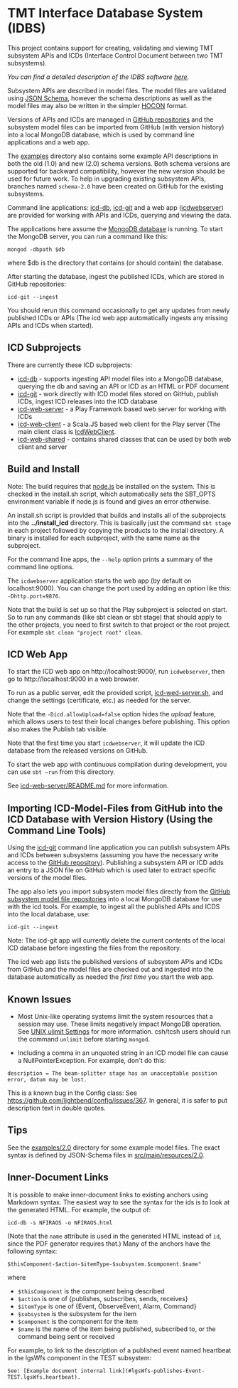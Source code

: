 # TMT Interface Database System (IDBS)

This project contains support for creating, validating and viewing TMT subsystem APIs and ICDs (Interface Control Document between two TMT subsystems).

*You can find a detailed description of the IDBS software [here](https://docushare.tmt.org/docushare/dsweb/Get/Document-50189/OSW%20TN018-ICDDatabaseUserManual_REL02.pdf).*

Subsystem APIs are described in model files. The model files are validated using [JSON Schema](http://json-schema.org/),
however the schema descriptions as well as the model files may also be written in
the simpler [HOCON](https://github.com/typesafehub/config/blob/master/HOCON.md) format.

Versions of APIs and ICDs are managed in [GitHub repositories](https://github.com/tmt-icd/ICD-Model-Files.git) and 
the subsystem model files can be imported from GitHub (with version history) into a local MongoDB database, which is used
by command line applications and a web app.

The [examples](examples) directory also contains some example API descriptions in both the old (1.0) and new (2.0) schema versions. Both schema versions are supported for backward compatibility, however the new version should be used for future work. To help in upgrading existing subsystem APIs, branches named `schema-2.0` have been created on GitHub for the existing subsystems. 
 
Command line applications: [icd-db](icd-db), [icd-git](icd-git) and a web app ([icdwebserver](icd-web-server)) 
are provided for working with APIs and ICDs, querying and viewing the data.

The applications here assume the [MongoDB database](https://www.mongodb.com) is running. 
To start the MongoDB server, you can run a command like this:

    mongod -dbpath $db
    
where $db is the directory that contains (or should contain) the database.

After starting the database, ingest the published ICDs, which are stored in GitHub repositories:

    icd-git --ingest

You should rerun this command occasionally to get any updates from newly published ICDs or APIs (The icd web app automatically ingests any missing APIs and ICDs when started).

ICD Subprojects
---------------

There are currently these ICD subprojects:

* [icd-db](icd-db) - supports ingesting API model files into a MongoDB database, querying the db and saving an API or ICD as an HTML or PDF document
* [icd-git](icd-git) - work directly with ICD model files stored on GitHub, publish ICDs, ingest ICD releases into the ICD database
* [icd-web-server](icd-web-server) - a Play Framework based web server for working with ICDs
* [icd-web-client](icd-web-client) - a Scala.JS based web client for the Play server
                                     (The main client class is [IcdWebClient](icd-web-client/src/main/scala/icd/web/client/IcdWebClient.scala).
* [icd-web-shared](icd-web-shared) - contains shared classes that can be used by both web client and server

Build and Install
-----------------

Note: The build requires that [node.js](https://nodejs.org/en/) be installed on the system.
This is checked in the install.sh script, which automatically sets the SBT_OPTS environment variable if node.js is found 
and gives an error otherwise. 

An install.sh script is provided that builds and installs all of the subprojects into the __../install_icd__ directory.
This is basically just the command `sbt stage` in each project followed by copying the products to the
install directory. A binary is installed for each subproject, with the same name as the subproject.

For the command line apps, the `--help` option prints a summary of the command line options.

The `icdwebserver` application starts the web app (by default on localhost:9000).
You can change the port used by adding an option like this: `-Dhttp.port=9876`.

Note that the build is set up so that the Play subproject is selected on start.
So to run any commands (like sbt clean or sbt stage) that should apply to the other projects,
you need to first switch to that project or the root project. For example `sbt clean "project root" clean`. 

ICD Web App
------------

To start the ICD web app on http://localhost:9000/, run `icdwebserver`,
then go to http://localhost:9000 in a web browser.

To run as a public server, edit the provided script, [icd-wed-server.sh](icd-wed-server.sh), and change the
settings (certificate, etc.) as needed for the server. 

Note that the `-Dicd.allowUpload=false` option hides the *upload* feature, which allows
users to test their local changes before publishing. This option also makes the Publish tab visible.

Note that the first time you start `icdwebserver`, it will update the ICD database from the released versions on GitHub. 

To start the web app with continuous compilation during development, you can use `sbt ~run` from this directory.

See [icd-web-server/README.md](icd-web-server/README.md) for more information.

Importing ICD-Model-Files from GitHub into the ICD Database with Version History (Using the Command Line Tools)
------------------------------------------------------------------------------------------------------------------

Using the [icd-git](icd-git) command line application you can publish subsystem APIs and ICDs between subsystems 
(assuming you have the necessary write access to the [GitHub repository](https://github.com/tmt-icd/ICD-Model-Files)).
Publishing a subsystem API or ICD adds an entry to a JSON file on GitHub which is used later to extract specific 
versions of the model files. 

The app also lets you import subsystem model files directly from the
[GitHub subsystem model file repositories](https://github.com/tmt-icd/)  into a local MongoDB database
for use with the icd tools. For example, to ingest all the published APIs and ICDS into the local database, use:

    icd-git --ingest

Note: The icd-git app will currently delete the current contents of the local ICD database before
ingesting the files from the repository.

The icd web app lists the published versions of subsystem APIs and ICDs from GitHub and the model
files are checked out and ingested into the database automatically as needed the *first time* you start the web app. 

Known Issues
------------

* Most Unix-like operating systems limit the system resources that a session may use. 
  These limits negatively impact MongoDB operation. 
  See [UNIX ulimit Settings](https://docs.mongodb.com/manual/reference/ulimit/) for more information.
  csh/tcsh users should run the command `unlimit` before starting `mongod`.

* Including a comma in an unquoted string in an ICD model file can cause a NullPointerException.
For example, don't do this: 
```
description = The beam-splitter stage has an unacceptable position error, datum may be lost.
```
This is a known bug in the Config class: See https://github.com/lightbend/config/issues/367.
In general, it is safer to put description text in double quotes.

Tips
----

See the [examples/2.0](examples/2.0) directory for some example model files.
The exact syntax is defined by JSON-Schema files in [src/main/resources/2.0](src/main/resources/2.0).

Inner-Document Links
--------------------

It is possible to make inner-document links to existing anchors using Markdown syntax.
The easiest way to see the syntax for the ids is to look at the generated HTML.
For example, the output of:

    icd-db -s NFIRAOS -o NFIRAOS.html

(Note that the `name` attribute is used in the generated HTML instead of `id`, since the PDF generator requires that.)
Many of the anchors have the following syntax:

    $thisComponent-$action-$itemType-$subsystem.$component.$name" 

where 

* `$thisComponent` is the component being described
* `$action` is one of {publishes, subscribes, sends, receives}
* `$itemType` is one of {Event, ObserveEvent, Alarm, Command}
* `$subsystem` is the subsystem for the item
* `$component` is the component for the item
* `$name` is the name of the item being published, subscribed to, or the command being sent or received

For example, to link to the description of a published event named heartbeat in the lgsWfs component in the TEST subsystem:

    See: [Example document internal link](#lgsWfs-publishes-Event-TEST.lgsWfs.heartbeat).
 


